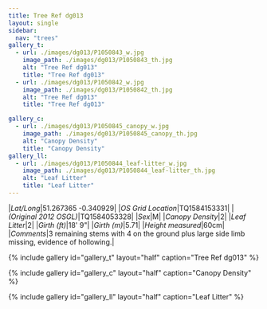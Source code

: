 ```yaml
---
title: Tree Ref dg013
layout: single
sidebar:
  nav: "trees"
gallery_t: 
  - url: ./images/dg013/P1050843_w.jpg
    image_path: ./images/dg013/P1050843_th.jpg
    alt: "Tree Ref dg013"
    title: "Tree Ref dg013"
  - url: ./images/dg013/P1050842_w.jpg
    image_path: ./images/dg013/P1050842_th.jpg
    alt: "Tree Ref dg013"
    title: "Tree Ref dg013"

gallery_c:
  - url: ./images/dg013/P1050845_canopy_w.jpg
    image_path: ./images/dg013/P1050845_canopy_th.jpg
    alt: "Canopy Density"
    title: "Canopy Density"
gallery_ll:
  - url: ./images/dg013/P1050844_leaf-litter_w.jpg
    image_path: ./images/dg013/P1050844_leaf-litter_th.jpg
    alt: "Leaf Litter"
    title: "Leaf Litter"
---
```


|*Lat/Long*|51.267365 -0.340929|
|*OS Grid Location*|TQ1584153331|
|*(Original 2012 OSGL)*|TQ1584053328|
|*Sex*|M|
|*Canopy Density*|2|
|*Leaf Litter*|2|
|*Girth (ft)*|18' 9"|
|*Girth (m)*|5.71|
|*Height measured*|60cm|
|*Comments*|3 remaining stems with 4 on the ground plus large side limb missing, evidence of hollowing.|

{% include gallery id="gallery_t" layout="half" caption="Tree Ref dg013" %}

{% include gallery id="gallery_c" layout="half" caption="Canopy Density" %}

{% include gallery id="gallery_ll" layout="half" caption="Leaf Litter" %}

